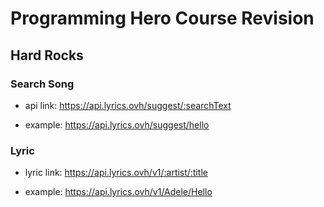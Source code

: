 # Programming Hero Course Revision

## Hard Rocks

### Search Song
- api link: https://api.lyrics.ovh/suggest/:searchText

- example: https://api.lyrics.ovh/suggest/hello

### Lyric
- lyric link: https://api.lyrics.ovh/v1/:artist/:title

- example: https://api.lyrics.ovh/v1/Adele/Hello

